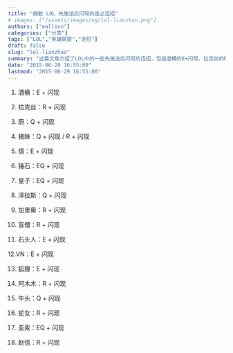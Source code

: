 ```yaml
---
title: "细数 LOL 先施法后闪现的迷之连招"
# images: ["/assets/images/og/lol-lianzhao.png"]
authors: ["eallion"]
categories: ["分享"]
tags: ["LOL","英雄联盟","连招"]
draft: false
slug: "lol-lianzhao"
summary: "这篇文章介绍了LOL中的一些先施法后闪现的连招，包括酒桶的E+闪现、拉克丝的R+闪现、蔚的Q+闪现、猪妹的Q+闪现/R+闪现等等。还有其他英雄如慎、锤石、皇子、泽拉斯等的连招也被提及。"
date: "2015-06-29 16:55:00"
lastmod: "2015-06-29 16:55:00"
---
```


01. 酒桶：E + 闪现

02. 拉克丝：R + 闪现

03. 蔚：Q + 闪现

04. 猪妹：Q + 闪现 / R + 闪现

05. 慎：E + 闪现

06. 锤石：EQ + 闪现

07. 皇子：EQ + 闪现

08. 泽拉斯：Q + 闪现

09. 加里奥：R + 闪现

10. 盲僧：R + 闪现

11. 石头人：E + 闪现

12.VN：E + 闪现

13. 狐狸：E + 闪现

14. 阿木木：R + 闪现

15. 牛头：Q + 闪现

16. 蛇女：R + 闪现

17. 亚索：EQ + 闪现

18. 赵信：R + 闪现
